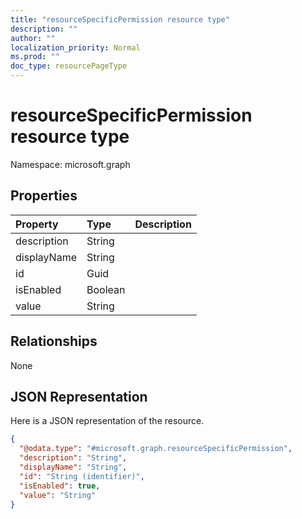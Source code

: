 ```yaml
---
title: "resourceSpecificPermission resource type"
description: ""
author: ""
localization_priority: Normal
ms.prod: ""
doc_type: resourcePageType
---
```


# resourceSpecificPermission resource type


Namespace: microsoft.graph



## Properties
|Property|Type|Description|
|:---|:---|:---|
|description|String||
|displayName|String||
|id|Guid||
|isEnabled|Boolean||
|value|String||

## Relationships
None

## JSON Representation
Here is a JSON representation of the resource.
<!-- {
  "blockType": "resource",
  "@odata.type": "microsoft.graph.resourceSpecificPermission"
}
-->
``` json
{
  "@odata.type": "#microsoft.graph.resourceSpecificPermission",
  "description": "String",
  "displayName": "String",
  "id": "String (identifier)",
  "isEnabled": true,
  "value": "String"
}
```

